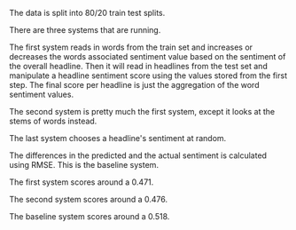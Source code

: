 The data is split into 80/20 train test splits.

There are three systems that are running.

The first system reads in words from the train set and increases or decreases the words associated sentiment value based on the sentiment of the overall headline.
Then it will read in headlines from the test set and manipulate a headline sentiment score using the values stored from the first step. 
The final score per headline is just the aggregation of the word sentiment values. 

The second system is pretty much the first system, except it looks at the stems of words instead.

The last system chooses a headline's sentiment at random.

The differences in the predicted and the actual sentiment is calculated using RMSE. 
This is the baseline system.

The first system scores around a 0.471.

The second system scores around a 0.476.

The baseline system scores around a 0.518.
